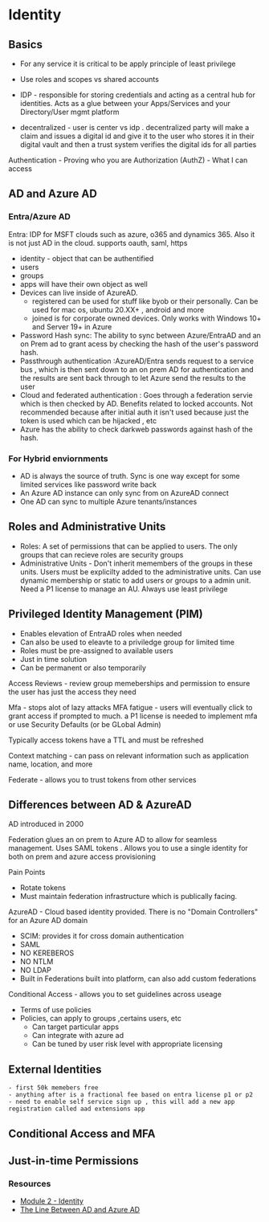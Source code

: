# Identity

## Basics
- For any service it is critical to be apply principle of least privilege
- Use roles and scopes vs shared accounts
- IDP - responsible for storing credentials and acting as a central hub for identities. Acts as a glue between your Apps/Services and your Directory/User mgmt platform

- decentralized - user is center vs idp . decentralized party will make a claim and issues a digital id and give it to the user who stores it in their digital vault and then a trust system verifies the digital ids for all parties

Authentication - Proving who you are 
Authorization (AuthZ) - What I can access 


## AD and Azure AD

### Entra/Azure AD
Entra: IDP for MSFT clouds such as azure, o365 and dynamics 365. Also it is not just AD in the cloud. supports oauth, saml, https 

- identity - object that can be authentified 
- users 
- groups
- apps will have their own object as well
- Devices can live inside of AzureAD. 
    - registered can be used for stuff like byob or their personally. Can be used for mac os, ubuntu 20.XX+ , android and more
    - joined is for corporate owned devices. Only works with Windows 10+ and Server 19+ in Azure
- Password Hash sync: The ability to sync between Azure/EntraAD and an on Prem ad to grant acess by checking the hash of the user's password hash.
- Passthrough authentication :AzureAD/Entra sends request to a service bus , which is then sent down to an on prem AD for authentication and the results are sent back through to let Azure send the results to the user
- Cloud and federated authentication : Goes through a federation servie which is then checked by AD. Benefits related to locked accounts. Not recommended because after initial auth it isn't used because just the token is used which can be hijacked , etc 
- Azure has the ability to check darkweb passwords against hash of the hash. 

### For Hybrid enviornments
- AD is always the source of truth. Sync is one way except for some limited services like password write back
- An Azure AD instance can only sync from on AzureAD connect
- One AD can sync to multiple Azure tenants/instances 

## Roles and Administrative Units
- Roles: A set of permissions that can be applied to users. The only groups that can recieve roles are security groups 
- Administrative Units - Don't inherit memembers of the groups in these units. Users must be explicilty added to the administrative units. Can use dynamic membership or static to add users or groups to a admin unit. Need a P1 license to manage an AU. 
Always use least privilege

## Privileged Identity Management (PIM)
- Enables elevation of EntraAD roles when needed
- Can also be used to eleavte to a priviledge group for limited time
- Roles must be pre-assigned to available users
- Just in time solution
- Can be permanent or also temporarily 

Access Reviews - review group memeberships and permission to ensure the user has just the access they need

Mfa - stops alot of lazy attacks 
MFA fatigue - users will eventually click to grant access if prompted to much. a P1 license is needed to implement mfa or use Security Defaults (or be GLobal Admin)

Typically access tokens have a TTL and must be refreshed

Context matching - can pass on relevant information such as application name, location, and more



Federate - allows you to trust tokens from other services 

## Differences between AD & AzureAD
AD introduced in 2000

Federation glues an on prem to Azure AD to allow for seamless management. Uses SAML tokens . Allows you to use a single identity for both on prem and azure access provisioning

Pain Points
- Rotate tokens
- Must maintain federation infrastructure which is publically facing. 

AzureAD - Cloud based identity provided. There is no "Domain Controllers" for an Azure AD domain
- SCIM: provides it for cross domain authentication
- SAML
- NO KEREBEROS
- NO NTLM
- NO LDAP
- Built in Federations built into platform, can also add custom federations

Conditional Access - allows you to set guidelines across useage
- Terms of use policies
- Policies, can apply to groups ,certains users, etc
    - Can target particular apps
    - Can integrate with azure ad 
    - Can be tuned by user risk level with appropriate licensing
## External Identities
    - first 50k memebers free
    - anything after is a fractional fee based on entra license p1 or p2
    - need to enable self service sign up , this will add a new app registration called aad extensions app 

## Conditional Access and MFA

## Just-in-time Permissions

### Resources
- [Module 2 - Identity](https://youtu.be/6Vm-h_3nKjc?si=rqULd2r7ZJyPLKz7)
- [The Line Between AD and Azure AD](https://youtu.be/uts0oy8NlUs?si=ilTZSZSyaABRj-nE&t=1715)
